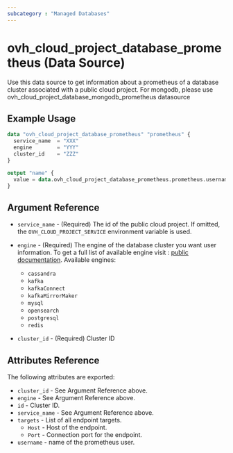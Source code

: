 ```yaml
---
subcategory : "Managed Databases"
---
```


# ovh_cloud_project_database_prometheus (Data Source)

Use this data source to get information about a prometheus of a database cluster associated with a public cloud project. For mongodb, please use ovh_cloud_project_database_mongodb_prometheus datasource

## Example Usage

```terraform
data "ovh_cloud_project_database_prometheus" "prometheus" {
  service_name  = "XXX"
  engine        = "YYY"
  cluster_id    = "ZZZ"
}

output "name" {
  value = data.ovh_cloud_project_database_prometheus.prometheus.username
}
```

## Argument Reference

* `service_name` - (Required) The id of the public cloud project. If omitted, the `OVH_CLOUD_PROJECT_SERVICE` environment variable is used.

* `engine` - (Required) The engine of the database cluster you want user information. To get a full list of available engine visit : [public documentation](https://docs.ovh.com/gb/en/publiccloud/databases). Available engines:
  * `cassandra`
  * `kafka`
  * `kafkaConnect`
  * `kafkaMirrorMaker`
  * `mysql`
  * `opensearch`
  * `postgresql`
  * `redis`

* `cluster_id` - (Required) Cluster ID

## Attributes Reference

The following attributes are exported:

* `cluster_id` - See Argument Reference above.
* `engine` - See Argument Reference above.
* `id` - Cluster ID.
* `service_name` - See Argument Reference above.
* `targets` - List of all endpoint targets.
  * `Host` - Host of the endpoint.
  * `Port` - Connection port for the endpoint.
* `username` - name of the prometheus user.
